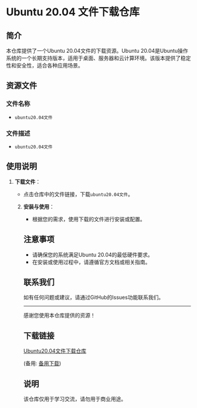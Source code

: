 # Ubuntu 20.04 文件下载仓库

## 简介

本仓库提供了一个Ubuntu 20.04文件的下载资源。Ubuntu 20.04是Ubuntu操作系统的一个长期支持版本，适用于桌面、服务器和云计算环境。该版本提供了稳定性和安全性，适合各种应用场景。

## 资源文件

### 文件名称
- `ubuntu20.04文件`

### 文件描述
- `ubuntu20.04文件`

## 使用说明

1. **下载文件**：
   - 点击仓库中的文件链接，下载`ubuntu20.04文件`。

   2. **安装与使用**：
      - 根据您的需求，使用下载的文件进行安装或配置。

      ## 注意事项

      - 请确保您的系统满足Ubuntu 20.04的最低硬件要求。
      - 在安装或使用过程中，请遵循官方文档或相关指南。

      ## 联系我们

      如有任何问题或建议，请通过GitHub的Issues功能联系我们。

      ---

      感谢您使用本仓库提供的资源！

      ## 下载链接
      [Ubuntu20.04文件下载仓库](https://pan.quark.cn/s/6b15a1fda9aa) 

      (备用: [备用下载](https://pan.baidu.com/s/1032rOdgsHqLMdCKMQyrQVQ?pwd=1234))

      ## 说明

      该仓库仅用于学习交流，请勿用于商业用途。
